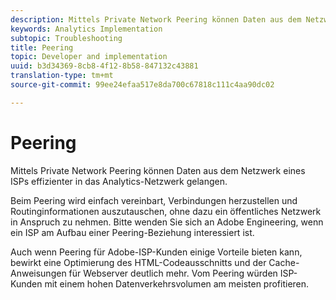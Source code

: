 ```yaml
---
description: Mittels Private Network Peering können Daten aus dem Netzwerk eines ISPs effizienter in das Analytics-Netzwerk gelangen.
keywords: Analytics Implementation
subtopic: Troubleshooting
title: Peering
topic: Developer and implementation
uuid: b3d34369-8cb8-4f12-8b58-847132c43881
translation-type: tm+mt
source-git-commit: 99ee24efaa517e8da700c67818c111c4aa90dc02

---
```



# Peering

Mittels Private Network Peering können Daten aus dem Netzwerk eines ISPs effizienter in das Analytics-Netzwerk gelangen.

Beim Peering wird einfach vereinbart, Verbindungen herzustellen und Routinginformationen auszutauschen, ohne dazu ein öffentliches Netzwerk in Anspruch zu nehmen. Bitte wenden Sie sich an Adobe Engineering, wenn ein ISP am Aufbau einer Peering-Beziehung interessiert ist.

Auch wenn Peering für Adobe-ISP-Kunden einige Vorteile bieten kann, bewirkt eine Optimierung des HTML-Codeausschnitts und der Cache-Anweisungen für Webserver deutlich mehr. Vom Peering würden ISP-Kunden mit einem hohen Datenverkehrsvolumen am meisten profitieren.

